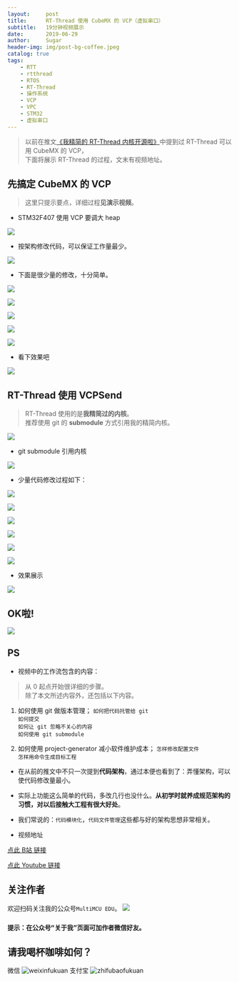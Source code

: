 ```yaml
---
layout:     post
title:      RT-Thread 使用 CubeMX 的 VCP（虚拟串口）
subtitle:   19分钟视频展示
date:       2019-06-29
author:     Sugar
header-img: img/post-bg-coffee.jpeg
catalog: true
tags:
    - RTT
    - rtthread
    - RTOS
    - RT-Thread
    - 操作系统
    - VCP
    - VPC
    - STM32
    - 虚拟串口
---
```


> 以前在推文[《我精简的 RT-Thread 内核开源啦》](https://suweipeng.github.io/2019/06/25/%E6%88%91%E7%B2%BE%E7%AE%80%E7%9A%84-RT-Thread-%E5%86%85%E6%A0%B8%E5%BC%80%E6%BA%90%E5%95%A6/)中提到过 RT-Thread 可以用 CubeMX 的 VCP，<br>
> 下面将展示 RT-Thread 的过程，文末有视频地址。

先搞定 CubeMX 的 VCP
---
> 这里只提示要点，详细过程**见演示视频**。

* STM32F407 使用 VCP 要调大 heap

![](https://github.com/SuWeipeng/img/raw/master/12_RT-Thread/VCP-1.png)

* 按架构修改代码，可以保证工作量最少。

![](https://github.com/SuWeipeng/img/raw/master/12_RT-Thread/VCP-2.png)

* 下面是很少量的修改，十分简单。

![](https://github.com/SuWeipeng/img/raw/master/12_RT-Thread/VCP-3.png)

![](https://github.com/SuWeipeng/img/raw/master/12_RT-Thread/VCP-4.png)

![](https://github.com/SuWeipeng/img/raw/master/12_RT-Thread/VCP-5.png)

![](https://github.com/SuWeipeng/img/raw/master/12_RT-Thread/VCP-6.png)

![](https://github.com/SuWeipeng/img/raw/master/12_RT-Thread/VCP-7.png)

* 看下效果吧

![](https://github.com/SuWeipeng/img/raw/master/12_RT-Thread/VCP-8.png)

RT-Thread 使用 VCPSend 
---
> RT-Thread 使用的是**我精简过的内核**。<br>
> 推荐使用 git 的 **submodule** 方式引用我的精简内核。

![](https://github.com/SuWeipeng/img/raw/master/12_RT-Thread/VCP-9.png)

* git submodule 引用内核 

![](https://github.com/SuWeipeng/img/raw/master/12_RT-Thread/VCP-10.png)

* 少量代码修改过程如下：

![](https://github.com/SuWeipeng/img/raw/master/12_RT-Thread/VCP-11.png)

![](https://github.com/SuWeipeng/img/raw/master/12_RT-Thread/VCP-12.png)

![](https://github.com/SuWeipeng/img/raw/master/12_RT-Thread/VCP-13.png)

![](https://github.com/SuWeipeng/img/raw/master/12_RT-Thread/VCP-14.png)

![](https://github.com/SuWeipeng/img/raw/master/12_RT-Thread/VCP-15.png)

![](https://github.com/SuWeipeng/img/raw/master/12_RT-Thread/VCP-16.png)

* 效果展示

![](https://github.com/SuWeipeng/img/raw/master/12_RT-Thread/VCP-17.png)

OK啦!
---
![](https://github.com/SuWeipeng/img/raw/master/12_RT-Thread/VCP-18.png)

PS
---

* 视频中的工作流包含的内容：
> 从 0 起点开始很详细的步骤。<br>
> 除了本文所述内容外，还包括以下内容。

1. 如何使用 git 做版本管理；
`如何把代码托管给 git`<br>
`如何提交`<br>
`如何让 git 忽略不关心的内容`<br>
`如何使用 git submodule`

2. 如何使用 project-generator 减小软件维护成本；
`怎样修改配置文件`<br>
`怎样用命令生成目标工程`<br>

* 在从前的推文中不只一次提到**代码架构**，通过本便也看到了：弄懂架构，可以使代码修改量最小。

* 实际上功能这么简单的代码，多改几行也没什么。**从初学时就养成规范架构的习惯，对以后接触大工程有很大好处**。

* 我们常说的：`代码模块化`，`代码文件管理`这些都与好的架构思想非常相关。

* 视频地址

[点此 B站 链接](https://www.bilibili.com/video/av57167077/)

[点此 Youtube 链接](https://youtu.be/Hr1ijva-VJY)


关注作者
---
欢迎扫码关注我的公众号`MultiMCU EDU`。
![](https://github.com/SuWeipeng/img/raw/master/gongzonghao.jpg)
### `提示：在公众号“关于我”页面可加作者微信好友。`

请我喝杯咖啡如何？
---
微信
![weixinfukuan](https://github.com/SuWeipeng/img/raw/master/weixinfukuan.jpg)
支付宝
![zhifubaofukuan](https://github.com/SuWeipeng/img/raw/master/zhifubaofukuan.jpg)